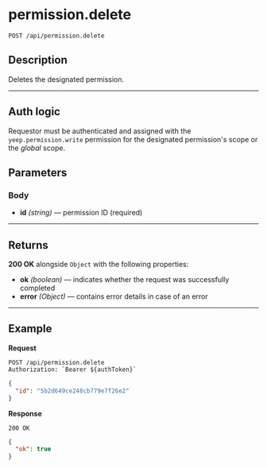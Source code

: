 # permission.delete

`POST /api/permission.delete`

## Description

Deletes the designated permission.

---

## Auth logic

Requestor must be authenticated and assigned with the `yeep.permission.write` permission for the designated permission's scope or the _global_ scope.

## Parameters

### Body

- **id** _(string)_ — permission ID (required)

---

## Returns

**200 OK** alongside `Object` with the following properties:

- **ok** _(boolean)_ — indicates whether the request was successfully completed
- **error** _(Object)_ — contains error details in case of an error

---

## Example

**Request**

```
POST /api/permission.delete
Authorization: `Bearer ${authToken}`
```

```json
{
  "id": "5b2d649ce248cb779e7f26e2"
}
```

**Response**

`200 OK`

```json
{
  "ok": true
}
```
